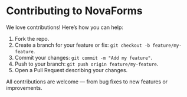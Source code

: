 # Contributing to NovaForms

We love contributions! Here’s how you can help:

1. Fork the repo.
2. Create a branch for your feature or fix: `git checkout -b feature/my-feature`.
3. Commit your changes: `git commit -m "Add my feature"`.
4. Push to your branch: `git push origin feature/my-feature`.
5. Open a Pull Request describing your changes.

All contributions are welcome — from bug fixes to new features or improvements.
